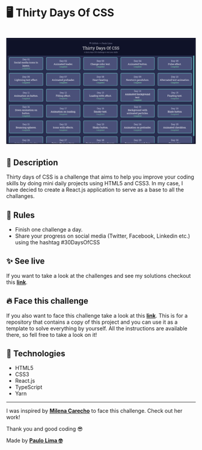 # 🖥️ Thirty Days Of CSS

<h1 align="center">
  <img src=".github/app-logo.png" />
</h1>

## 🔎️ Description

Thirty days of CSS is a challenge that aims to help you improve your coding skills by doing mini daily projects using HTML5 and CSS3. In my case, I have decied to create a React.js application to serve as a base to all the challanges.

## 👀️ Rules

- Finish one challenge a day.
- Share your progress on social media (Twitter, Facebook, Linkedin etc.) using the hashtag #30DaysOfCSS

## ✨️ See live

If you want to take a look at the challenges and see my solutions checkout this **<a href="https://paulophlp.github.io/portfolio/">link</a>**.

## 🔥️ Face this challenge

If you also want to face this challenge take a look at this **<a href="https://github.com/PauloPHLP/React.js-ThirtyDaysOfCSSTemplate">link</a>**. This is for a repository that contains a copy of this project and you can use it as a template to solve everything by yourself. All the instructions are available there, so fell free to take a look on it!

## 🚀️ Technologies

- HTML5
- CSS3
- React.js
- TypeScript
- Yarn

---

I was inspired by **<a href="https://github.com/MilenaCarecho/30diasDeCSS" target="__blank">Milena Carecho</a>** to face this challenge. Check out her work!

Thank you and good coding 😎️

Made by **<a href="https://paulophlp.github.io/portfolio/" target="__blank">Paulo Lima 🤓️</a>**
